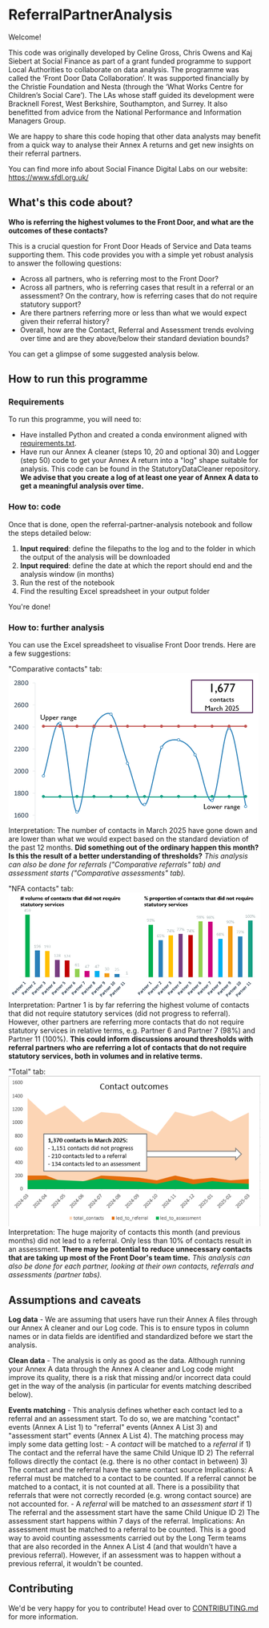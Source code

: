 # ReferralPartnerAnalysis


Welcome!

This code was originally developed by Celine Gross, Chris Owens and Kaj Siebert at Social Finance as part of a grant funded programme to support Local Authorities to collaborate on data analysis. The programme was called the ‘Front Door Data Collaboration’. It was supported financially by the Christie Foundation and Nesta (through the ‘What Works Centre for Children’s Social Care’). The LAs whose staff guided its development were Bracknell Forest, West Berkshire, Southampton, and Surrey. It also benefitted from advice from the National Performance and Information Managers Group.

We are happy to share this code hoping that other data analysts may benefit from a quick way to analyse their Annex A returns and get new insights on their referral partners. 

You can find more info about Social Finance Digital Labs on our website: https://www.sfdl.org.uk/



## What's this code about?

**Who is referring the highest volumes to the Front Door, and what are the outcomes of these contacts?**

This is a crucial question for Front Door Heads of Service and Data teams supporting them. This code provides you with a simple yet robust analysis to answer the following questions:
- Across all partners, who is referring most to the Front Door?
- Across all partners, who is referring cases that result in a referral or an assessment? On the contrary, how is referring cases that do not require statutory support?
- Are there partners referring more or less than what we would expect given their referral history?
- Overall, how are the Contact, Referral and Assessment trends evolving over time and are they above/below their standard deviation bounds?

You can get a glimpse of some suggested analysis below.



## How to run this programme


### Requirements

To run this programme, you will need to:
- Have installed Python and created a conda environment aligned with [requirements.txt](requirements.txt).
- Have run our Annex A cleaner (steps 10, 20 and optional 30) and Logger (step 50) code to get your Annex A return into a "log" shape suitable for analysis. This code can be found in the StatutoryDataCleaner repository. **We advise that you create a log of at least one year of Annex A data to get a meaningful analysis over time.**

### How to: code

Once that is done, open the referral-partner-analysis notebook and follow the steps detailed below:
1. **Input required**: define the filepaths to the log and to the folder in which the output of the analysis will be downloaded
2. **Input required**: define the date at which the report should end and the analysis window (in months)
3. Run the rest of the notebook
4. Find the resulting Excel spreadsheet in your output folder

You're done!

### How to: further analysis

You can use the Excel spreadsheet to visualise Front Door trends. Here are a few suggestions:

"Comparative contacts" tab:
![Contact trend](chart_examples/contact_trend.PNG)
Interpretation: The number of contacts in March 2025 have gone down and are lower than what we would expect based on the standard deviation of the past 12 months. **Did something out of the ordinary happen this month? Is this the result of a better understanding of thresholds?**
*This analysis can also be done for referrals ("Comparative referrals" tab) and assessment starts ("Comparative assessments" tab).*

"NFA contacts" tab:
![NFA contacts](chart_examples/contact_NFA.PNG)
Interpretation: Partner 1 is by far referring the highest volume of contacts that did not require statutory services (did not progress to referral). However, other partners are referring more contacts that do not require statutory services in relative terms, e.g. Partner 6 and Partner 7 (98%) and Partner 11 (100%). **This could inform discussions around thresholds with referral partners who are referring a lot of contacts that do not require statutory services, both in volumes and in relative terms.**

"Total" tab:
![Contact outcomes](chart_examples/contact_outcomes.PNG)
Interpretation: The huge majority of contacts this month (and previous months) did not lead to a referral. Only less than 10% of contacts result in an assessment. **There may be potential to reduce unnecessary contacts that are taking up most of the Front Door's team time.**
*This analysis can also be done for each partner, looking at their own contacts, referrals and assessments (partner tabs).*



## Assumptions and caveats

**Log data** - We are assuming that users have run their Annex A files through our Annex A cleaner and our Log code. This is to ensure typos in column names or in data fields are identified and standardized before we start the analysis.

**Clean data** - The analysis is only as good as the data. Although running your Annex A data through the Annex A cleaner and Log code might improve its quality, there is a risk that missing and/or incorrect data could get in the way of the analysis (in particular for events matching described below).

**Events matching** - This analysis defines whether each contact led to a referral and an assessment start. To do so, we are matching "contact" events (Annex A List 1) to "referral" events (Annex A List 3) and "assessment start" events (Annex A List 4). The matching process may imply some data getting lost:
    - A *contact* will be matched to a *referral* if
        1) The contact and the referral have the same Child Unique ID
        2) The referral follows directly the contact (e.g. there is no other contact in between)
        3) The contact and the referral have the same contact source
      Implications: A referral must be matched to a contact to be counted. If a referral cannot be matched to a contact, it is not counted at all. There is a possibility that referrals that were not correctly recorded (e.g. wrong contact source) are not accounted for.
    - A *referral* will be matched to an *assessment start* if
        1) The referral and the assessment start have the same Child Unique ID
        2) The assessment start happens within 7 days of the referral.
      Implications: An assessment must be matched to a referral to be counted. This is a good way to avoid counting assessments carried out by the Long Term teams that are also recorded in the Annex A List 4 (and that wouldn't have a previous referral). However, if an assessment was to happen without a previous referral, it wouldn't be counted.
      


## Contributing

We'd be very happy for you to contribute! Head over to [CONTRIBUTING.md](CONTRIBUTING.md) for more information.
